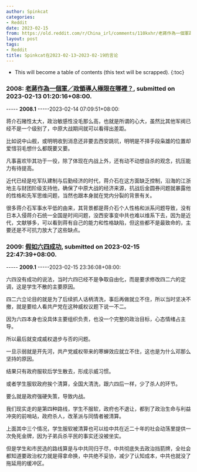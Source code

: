 ```yaml
---
author: Spinkcat
categories:
- Reddit
date: 2023-02-15
from: https://old.reddit.com/r/China_irl/comments/110kxhr/老蔣作為一個軍政領導人極限在哪裡/
layout: post
tags:
- Reddit
title: Spinkcat在2023-02-13~2023-02-19的言论
---
```


* This will become a table of contents (this text will be scrapped).
{:toc}

### 2008: [老蔣作為一個軍／政領導人極限在哪裡？](https://old.reddit.com/r/China_irl/comments/110kxhr/老蔣作為一個軍政領導人極限在哪裡/), submitted on 2023-02-13 01:20:16+08:00.

----- __2008.1__ -----2023-02-14 07:09:51+08:00:

蒋介石赌性太大，政治敏感性没毛那么高，也就是所谓的心大，虽然比其他军阀已经不是一个级别了，中原大战期间就可以看得出差距。

比如说中山舰，或明明收到消息还非要去西安跳坑，明明是不择手段枭雄的位置却爱惜羽毛想什么都既要又要。

凡事喜欢毕其功于一役，除了体现在内战上外，还有动不动想自杀的观念，抗压能力有待提高。

近代已经是吃军队建制与后勤经济的时代，蒋介石在这方面缺乏控制，沿海的江浙地主与财团阶级支持他，确保了中原大战的经济来源，抗战后金圆券问题就暴露他的性格和先军思维问题，当然也跟本身就在党内分裂的背景有关。

很多蒋介石军事水平低的由来，其背景都是蒋介石个人性格和派系问题导致，没有日本入侵蒋介石统一全国是时间问题，没西安事变中共也难以维系下去，因为是近代，文献够多，可以看到蒋有自己的能力和性格缺陷，但这些都不是最致命的，主要还是不可抗力放大了这些缺点。

### 2009: [假如六四成功](https://old.reddit.com/r/real_China_irl/comments/112zotu/假如六四成功/), submitted on 2023-02-15 22:47:39+08:00.

----- __2009.1__ -----2023-02-15 23:36:08+08:00:

六四没有成功的说法，当时六四已经不是争取自由化，而是要求修改四二六的定调，这是学生不散的主要原因。

四二六立论目的就是为了后续抓人话柄清洗，事后再做就立不住，所以当时坚决不撤，就是要给人看共产党在这种威权议题下说一不二。

因为六四本身也没具体主要组织负责，也没一个完整的政治目标，心态情绪占主导。

所以最后就变成威权退步与否的问题。

一旦示弱就是开先河，共产党威权带来的寒蝉效应就立不住，这也是为什么邓那么坚持的原因。

结果只有政府服软后学生散去，形成示威习惯。

或者学生服软政府挨个清算，全国大清洗，跟六四后一样，少了杀人的环节。

要么就是政府强硬失策，导致内战。

我们现实走的是第四种路线，学生不服软，政府也不退让，都到了政治生命与利益冲突的前哨站，政府杀人，改革派与同情者被清算。

上面其中三个情况，学生服软被清算也可以给中共在近二十年的社会动荡里提供一次免死金牌，因为子弟兵杀平民的事实还没被坐实。

但是学生和市民选的路线算是与中共同归于尽，中共彻底失去政治挡箭牌，全社会都知道要政治权力就是得拿命换，中共绝不妥协，减少了认知成本，中共也就没了拖延用的缓冲区。

